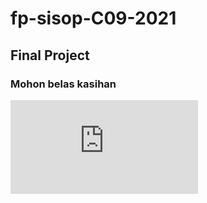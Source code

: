 # fp-sisop-C09-2021
## Final Project
### Mohon belas kasihan

![](http://www.qqpr.com/ascii/js/1016.js)

